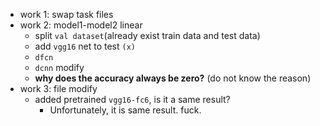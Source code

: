 + work 1: swap task files
+ work 2: model1-model2 linear
    + split `val dataset`(already exist train data and test data)
    + add `vgg16` net to test `(x)`
    + `dfcn`
    + `dcnn` modify
    + **why does the accuracy always be zero?** (do not know the reason)
+ work 3: file modify 
    + added pretrained `vgg16-fc6`, is it a same result? 
        + Unfortunately, it is same result. fuck.